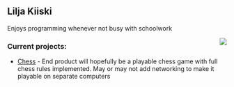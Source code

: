 ## Lilja Kiiski

Enjoys programming whenever not busy with schoolwork

 <img align="right" src="https://github-readme-stats.vercel.app/api/top-langs/?username=LiljaKiiski&layout=compact&langs_count=3" />

### Current projects:
- [Chess](https://github.com/LiljaKiiski/chess) - End product will hopefully be a playable chess game with full chess rules implemented. 
May or may not add networking to make it playable on separate computers
